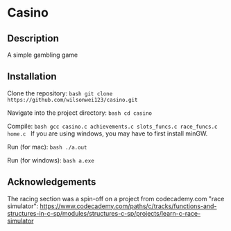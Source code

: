 # Casino

## Description
A simple gambling game

## Installation
Clone the repository:
    ```bash
    git clone https://github.com/wilsonwei123/casino.git
    ```

Navigate into the project directory:
    ```bash
    cd casino
    ```

Compile:
    ```bash
    gcc casino.c achievements.c slots_funcs.c race_funcs.c home.c
    ```
If you are using windows, you may have to first install minGW.

Run (for mac):
    ```bash
    ./a.out
    ``` 

Run (for windows):
    ```bash
    a.exe
    ``` 
    
## Acknowledgements
The racing section was a spin-off on a project from codecademy.com "race simulator": https://www.codecademy.com/paths/c/tracks/functions-and-structures-in-c-sp/modules/structures-c-sp/projects/learn-c-race-simulator
